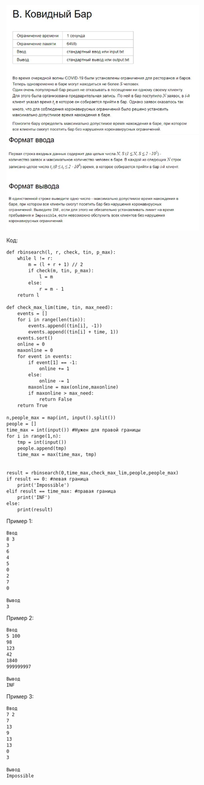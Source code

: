 
![Image alt](https://github.com/AshenRain/YandexContest/raw/main/ML_Internship_2021_Fall-Winter/Task_B/1.jpg)
![Image alt](https://github.com/AshenRain/YandexContest/raw/main/ML_Internship_2021_Fall-Winter/Task_B/2.jpg)


Код:

```
def rbinsearch(l, r, check, tin, p_max):
    while l != r:
        m = (l + r + 1) // 2
        if check(m, tin, p_max):
            l = m
        else:
            r = m - 1
    return l

def check_max_lim(time, tin, max_need): 
    events = []
    for i in range(len(tin)):
        events.append((tin[i], -1))
        events.append((tin[i] + time, 1))
    events.sort()
    online = 0
    maxonline = 0
    for event in events:
        if event[1] == -1:
            online += 1
        else:
            online -= 1
        maxonline = max(online,maxonline)
        if maxonline > max_need: 
            return False 
    return True 

n,people_max = map(int, input().split())
people = []
time_max = int(input()) #Нужен для правой границы
for i in range(1,n):
    tmp = int(input())
    people.append(tmp)
    time_max = max(time_max, tmp)


result = rbinsearch(0,time_max,check_max_lim,people,people_max)
if result == 0: #левая граница
    print('Impossible')
elif result == time_max: #правая граница
    print('INF')
else:
    print(result)

```

Пример 1:

```
Ввод
8 3
3
6
4
5
0
2
7
0

Вывод
3

```

Пример 2:

```
Ввод
5 100
98
123
42
1840
999999997

Вывод
INF

```

Пример 3:

```
Ввод
7 2
7
13
9
13
13
0
3

Вывод
Impossible


```
